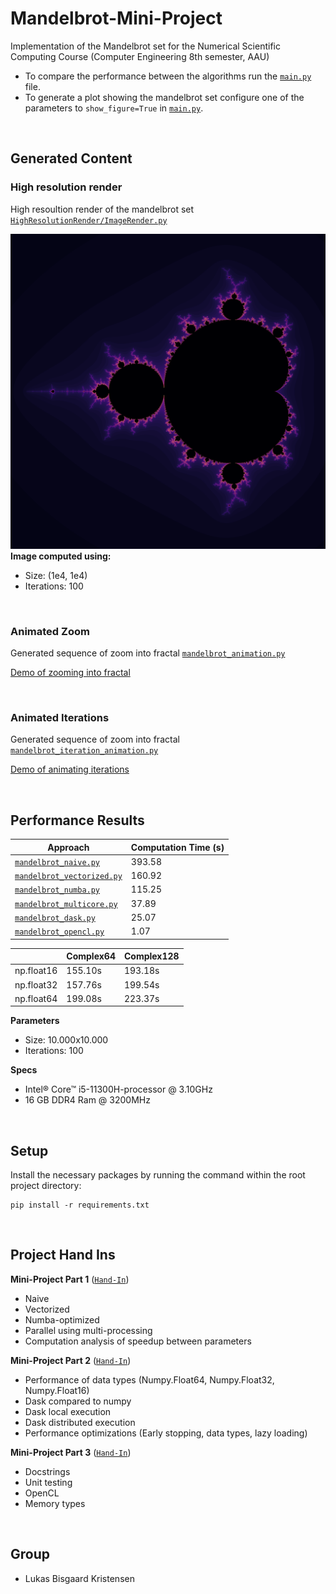 # Mandelbrot-Mini-Project
Implementation of the Mandelbrot set for the Numerical Scientific Computing Course (Computer Engineering 8th semester, AAU)

- To compare the performance between the algorithms run the [``main.py``](main.py) file.
- To generate a plot showing the mandelbrot set configure one of the parameters to ``show_figure=True`` in [``main.py``](main.py).

</br>

<!----------------------------------------->

## Generated Content

### High resolution render
High resoultion render of the mandelbrot set [``HighResolutionRender/ImageRender.py``](<High Resolution Image Render/ImageRender.py>)

![img](<High Resolution Image Render/MandelbrotOutput.png>)
**Image computed using:**
- Size: (1e4, 1e4)
- Iterations: 100

</br>

### Animated Zoom

Generated sequence of zoom into fractal [``mandelbrot_animation.py``](<Zoom Animation/mandelbrot_animation.py>)

[Demo of zooming into fractal](https://www.youtube.com/watch?v=L2zKIrriDfI)

</br>

### Animated Iterations

Generated sequence of zoom into fractal [``mandelbrot_iteration_animation.py``](<Iterations Animation/mandelbrot_iteration_animation.py>)

[Demo of animating iterations](https://www.youtube.com/watch?v=8BjqgaIuses)

</br>


<!----------------------------------------->

## Performance Results
| Approach    | Computation Time (s) |
| ----------- | ----------- |
| [``mandelbrot_naive.py``](mandelbrot_naive.py)| 393.58 |
| [``mandelbrot_vectorized.py``](mandelbrot_vectorized.py)| 160.92 |
| [``mandelbrot_numba.py``](mandelbrot_numba.py)| 115.25 |
| [``mandelbrot_multicore.py``](mandelbrot_multicore.py)| 37.89 |
| [``mandelbrot_dask.py``](mandelbrot_dask.py)| 25.07 |
| [``mandelbrot_opencl.py``](mandelbrot_opencl.py)| 1.07 |


|  | Complex64 | Complex128 |
| ----------- | ----------- | ----------- |
| np.float16 | 155.10s | 193.18s |
| np.float32 | 157.76s | 199.54s |
| np.float64 | 199.08s | 223.37s |


**Parameters**
- Size: 10.000x10.000
- Iterations: 100

**Specs**
- Intel® Core™ i5-11300H-processor @ 3.10GHz
- 16 GB DDR4 Ram @ 3200MHz

</br>

<!----------------------------------------->

## Setup
Install the necessary packages by running the command within the root project directory:

```shell
pip install -r requirements.txt
```
</br>

<!----------------------------------------->

## Project Hand Ins
**Mini-Project Part 1** ([``Hand-In``](Part%201%20-%20Algorithms%20with%20performance%20analysis/Mini%20Project%20Report%20Part%201.pdf))</br>
- Naive
- Vectorized
- Numba-optimized
- Parallel using multi-processing
- Computation analysis of speedup between parameters</br>

**Mini-Project Part 2** ([``Hand-In``](Part%202%20-%20DASK%20and%20Datatypes/Numerical%20Scientific%20Computing%20Mini%20Project%20Part%202.pdf))</br>
- Performance of data types (Numpy.Float64, Numpy.Float32, Numpy.Float16)
- Dask compared to numpy
- Dask local execution
- Dask distributed execution
- Performance optimizations (Early stopping, data types, lazy loading)

**Mini-Project Part 3** ([``Hand-In``]())</br>
- Docstrings
- Unit testing
- OpenCL
- Memory types

</br>

<!----------------------------------------->

## Group
- Lukas Bisgaard Kristensen 
